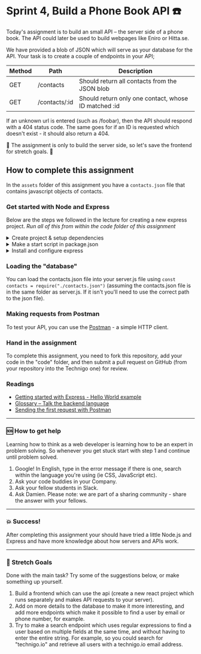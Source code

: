 # Sprint 4, Build a Phone Book API :telephone:

Today's assignment is to build an small API – the server side of a phone book. The API could later be used to build webpages like Eniro or Hitta.se.

We have provided a blob of JSON which will serve as your database for the API. Your task is to create a couple of endpoints in your API;

| Method | Path | Description |
| --- | --- | --- |
| GET | /contacts | Should return all contacts from the JSON blob |
| GET | /contacts/:id | Should return only one contact, whose ID matched :id |

If an unknown url is entered (such as /foobar), then the API should respond with a 404 status code. The same goes for if an ID is requested which doesn't exist - it should also return a 404.

:rotating_light: The assignment is only to build the server side, so let's save the frontend for stretch goals. :rotating_light:

## How to complete this assignment

In the `assets` folder of this assignment you have a `contacts.json` file that contains javascript objects of contacts.

### Get started with Node and Express

Below are the steps we followed in the lecture for creating a new express project. *Run all of this from within the code folder of this assignment*

<details><summary>Create project & setup dependencies</summary><p>

1. If you haven't already, cd into the code folder of this assignment.
2. Create server.js. Leave it empty for now.
3. Run `npm init`
4. `npm install nodemon babel-cli babel-preset-env eslint-config-technigo --save-dev`
5. create .babelrc:
  ```
  {
    "presets": ["env"]
  }
  ```
6. Create `.eslintconfig.json`:
  ```
  {
    "extends": [
      "technigo"
    ]
  }
  ```
</p></details>

<details><summary>Make a start script in package.json</summary><p>

```javascript
{
  "scripts": {
    "start": "nodemon server.js --exec babel-node",
  }
}
```

</p></details>

<details><summary>Install and configure express</summary><p>

Run `npm install express` to install express as a dependency.

Then update server.js to create a server:

```
import express from "express"

const app = express()

app.get("/", (req, res) =>
  res.send("Hello World!")
)

app.listen(3000, () =>
  console.log("Example app listening on port 3000!")
)
```

Change "3000" to something else if you want it to run on a different port.

</p></details>

### Loading the "database"

You can load the contacts.json file into your server.js file using `const contacts = require("./contacts.json")` (assuming the contacts.json file is in the same folder as server.js. If it isn't you'll need to use the correct path to the json file).

### Making requests from Postman

To test your API, you can use the [Postman](https://www.getpostman.com/) - a simple HTTP client.

### Hand in the assignment

To complete this assignment, you need to fork this repository, add your code in the "code" folder, and then submit a pull request on GitHub (from your repository into the Technigo one) for review.

### Readings

* [Getting started with Express - Hello World example](http://expressjs.com/en/starter/hello-world.html)
* [Glossary – Talk the backend language](https://expressjs.com/en/resources/glossary.html)
* [Sending the first request with Postman](https://www.getpostman.com/docs/postman/launching_postman/sending_the_first_request)
---

### :sos: How to get help
Learning how to think as a web developer is learning how to be an expert in problem solving. So whenever you get stuck start with step 1 and continue until problem solved.

1. Google! In English, type in the error message if there is one, search within the language you're using (ie CSS, JavaScript etc).
2. Ask your code buddies in your Company.
3. Ask your fellow students in Slack.
4. Ask Damien. Please note: we are part of a sharing community - share the answer with your fellows.

---

### :boom: Success!

After completing this assignment your should have tried a little Node.js and Express and have more knowledge about how servers and APIs work.

---

### :runner: Stretch Goals

Done with the main task? Try some of the suggestions below, or make something up yourself.

1. Build a frontend which can use the api (create a new react project which runs separately and makes API requests to your server).
1. Add on more details to the database to make it more interesting, and add more endpoints which make it possible to find a user by email or phone number, for example.
1. Try to make a search endpoint which uses regular expressions to find a user based on multiple fields at the same time, and without having to enter the entire string. For example, so you could search for "technigo.io" and retrieve all users with a technigo.io email address.
